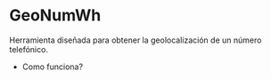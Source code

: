 # GeoNumWh
Herramienta diseñada para obtener la geolocalización de un número telefónico.
- Como funciona?
